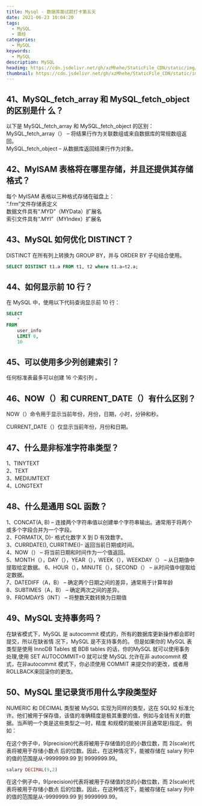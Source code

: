 ```yaml
---
title: Mysql - 数据库面试题打卡第五天
date: 2021-06-23 10:04:20
tags:
  - MySQL
  - 面经
categories:
  - MySQL
keywords:
  - MySQL
description: MySQL
headimg: https://cdn.jsdelivr.net/gh/xzMhehe/StaticFile_CDN/static/img/20210625092152.png
thumbnail: https://cdn.jsdelivr.net/gh/xzMhehe/StaticFile_CDN/static/img/20210625092152.png
---
```

## 41、MySQL_fetch_array 和 MySQL_fetch_object 的区别是什 么？
以下是 MySQL_fetch_array 和 MySQL_fetch_object 的区别：         
MySQL_fetch_array（） – 将结果行作为关联数组或来自数据库的常规数组返回。        
MySQL_fetch_object – 从数据库返回结果行作为对象。           

## 42、MyISAM 表格将在哪里存储，并且还提供其存储格式？
每个 MyISAM 表格以三种格式存储在磁盘上：          
“.frm”文件存储表定义          
数据文件具有“.MYD”（MYData）扩展名         
索引文件具有“.MYI”（MYIndex）扩展名           

## 43、MySQL 如何优化 DISTINCT？
DISTINCT 在所有列上转换为 GROUP BY，并与 ORDER BY 子句结合使用。 
```sql
SELECT DISTINCT t1.a FROM t1, t2 where t1.a=t2.a;
```

## 44、如何显示前 10 行？
在 MySQL 中，使用以下代码查询显示前 10 行：

```sql
SELECT
	* 
FROM
	user_info 
	LIMIT 0,
	10
```

## 45、可以使用多少列创建索引？
任何标准表最多可以创建 16 个索引列 。

## 46、NOW（）和 CURRENT_DATE（）有什么区别？
NOW（）命令用于显示当前年份，月份，日期，小时，分钟和秒。 

CURRENT_DATE（）仅显示当前年份，月份和日期。

## 47、什么是非标准字符串类型？
1、TINYTEXT         
2、TEXT         
3、MEDIUMTEXT       
4、LONGTEXT        

## 48、什么是通用 SQL 函数？
1、CONCAT(A, B) – 连接两个字符串值以创建单个字符串输出。通常用于将两个或多个字段合并为一个字段。             
2、FORMAT(X, D)- 格式化数字 X 到 D 有效数字。             
3、CURRDATE(), CURRTIME()- 返回当前日期或时间。             
4、NOW（） – 将当前日期和时间作为一个值返回。             
5、MONTH（），DAY（），YEAR（），WEEK（），WEEKDAY（） – 从日期值中提取给定数据。 6、HOUR（），MINUTE（），SECOND（） – 从时间值中提取给定数据。             
7、DATEDIFF（A，B） – 确定两个日期之间的差异，通常用于计算年龄             
8、SUBTIMES（A，B） – 确定两次之间的差异。             
9、FROMDAYS（INT） – 将整数天数转换为日期值             

## 49、MySQL 支持事务吗？
在缺省模式下，MySQL 是 autocommit 模式的，所有的数据库更新操作都会即时提交，所以在缺省情 况下，MySQL 是不支持事务的。
但是如果你的 MySQL 表类型是使用 InnoDB Tables 或 BDB tables 的话，你的MySQL 就可以使用事务 处理,使用 SET AUTOCOMMIT=0 就可以使 MySQL 允许在非 autocommit 模式，在非autocommit 模式下，你必须使用 COMMIT 来提交你的更改，或者用 ROLLBACK来回滚你的更改。


## 50、MySQL 里记录货币用什么字段类型好
NUMERIC 和 DECIMAL 类型被 MySQL 实现为同样的类型，这在 SQL92 标准允许。他们被用于保存值，该值的准确精度是极其重要的值，例如与金钱有关的数据。当声明一个类是这些类型之一时，精度 和规模的能被(并且通常是)指定。
例如：

在这个例子中，9(precision)代表将被用于存储值的总的小数位数，而 2(scale)代表将被用于存储小数点 后的位数。因此，在这种情况下，能被存储在 salary 列中的值的范围是从-9999999.99 到 9999999.99。

```sql
salary DECIMAL(9,2)
```

在这个例子中，9(precision)代表将被用于存储值的总的小数位数，而 2(scale)代表将被用于存储小数点 后的位数。因此，在这种情况下，能被存储在 salary 列中的值的范围是从-9999999.99 到 9999999.99。








